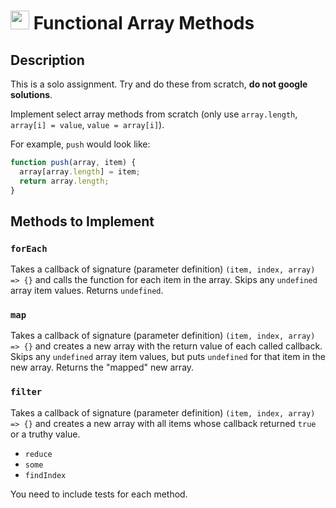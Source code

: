 <img src="https://cloud.githubusercontent.com/assets/478864/22186847/68223ce6-e0b1-11e6-8a62-0e3edc96725e.png" width=30> Functional Array Methods
===

## Description

This is a solo assignment. Try and do these from scratch, **do not google solutions**.

Implement select array methods from scratch (only use `array.length`, `array[i] = value`, `value = array[i]`). 

For example, `push` would look like:

```js
function push(array, item) {
  array[array.length] = item;
  return array.length;
}
```

## Methods to Implement

### `forEach`

Takes a callback of signature (parameter definition) `(item, index, array) => {}` 
and calls the function for each item in the array. Skips any `undefined` array item values.
Returns `undefined`.

### `map`

Takes a callback of signature (parameter definition) `(item, index, array) => {}` 
and creates a new array with the return value of each called callback. Skips any `undefined` array item values, but 
puts `undefined` for that item in the new array. Returns the "mapped" new array.

### `filter`

Takes a callback of signature (parameter definition) `(item, index, array) => {}` 
and creates a new array with all items whose callback returned `true` or a truthy value.

* `reduce`
* `some`
* `findIndex`

You need to include tests for each method. 


